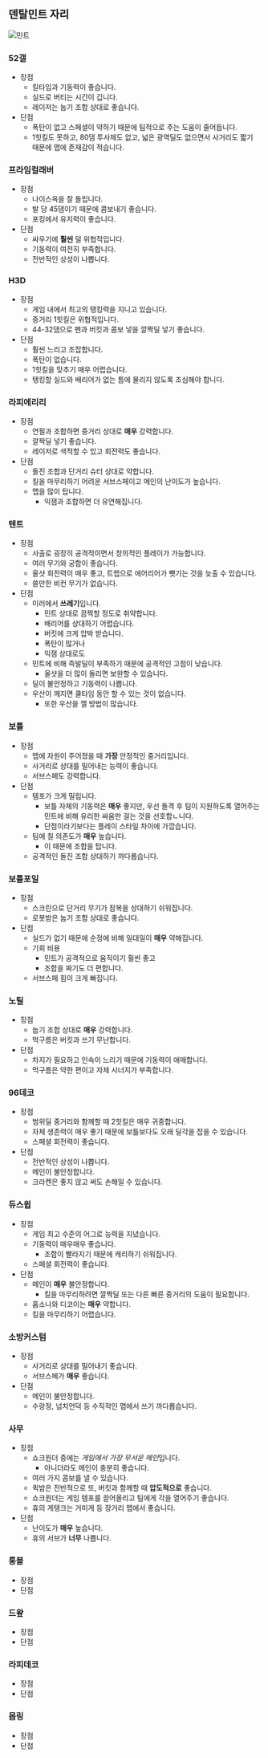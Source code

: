 ## 덴탈민트 자리

![민트]()

### 52갤

- 장점
  - 킬타입과 기동력이 좋습니다.
  - 실드로 버티는 시간이 깁니다.
  - 레이저는 눕기 조합 상대로 좋습니다.
- 단점
  - 폭탄이 없고 스페셜이 약하기 때문에 팀적으로 주는 도움이 줄어듭니다.
  - 1힛킬도 못하고, 80댐 투사체도 없고, 넓은 광역딜도 없으면서 사거리도 짧기 때문에 맵에 존재감이 적습니다.

### 프라임컬래버

- 장점
  - 나이스옥을 잘 돌립니다.
  - 발 당 45댐이기 때문에 콤보내기 좋습니다.
  - 포킹에서 유지력이 좋습니다.
- 단점
  - 싸우기에 **훨씬** 덜 위협적입니다.
  - 기동력이 여전히 부족합니다.
  - 전반적인 상성이 나쁩니다.

### H3D

- 장점
  - 게임 내에서 최고의 탱킹력을 지니고 있습니다.
  - 중거리 1힛킬은 위협적입니다.
  - 44-32댐으로 펜과 버킷과 콤보 넣을 깔짝딜 넣기 좋습니다.
- 단점
  - 훨씬 느리고 조잡합니다.
  - 폭탄이 없습니다.
  - 1힛킬을 맞추기 매우 어렵습니다.
  - 탱킹할 실드와 배리어가 없는 틈에 물리지 않도록 조심해야 합니다.

### 라피에리리

- 장점
  - 연필과 조합하면 중거리 상대로 **매우** 강력합니다.
  - 깔짝딜 넣기 좋습니다.
  - 레이저로 색적할 수 있고 회전력도 좋습니다.
- 단점
  - 돌진 조합과 단거리 슈터 상대로 약합니다.
  - 킬을 마무리하기 어려운 서브스페이고 메인의 난이도가 높습니다.
  - 맵을 많이 탑니다.
    - 익잼과 조합하면 더 유연해집니다.

### 텐트

- 장점
  - 사출로 굉장히 공격적이면서 창의적인 플레이가 가능합니다.
  - 여러 무기와 궁합이 좋습니다.
  - 울샷 회전력이 매우 좋고, 트랩으로 에어리어가 뺏기는 것을 늦출 수 있습니다.
  - 쓸만한 비컨 무기가 없습니다.
- 단점
  - 미러에서 **쓰레기**입니다.
    - 민트 상대로 끔찍할 정도로 취약합니다.
    - 배리어를 상대하기 어렵습니다.
    - 버킷에 크게 압박 받습니다.
    - 폭탄이 많거나
    - 익잼 상대로도
  - 민트에 비해 즉발딜이 부족하기 때문에 공격적인 고점이 낮습니다.
    - 울샷을 더 많이 돌리면 보완할 수 있습니다.
  - 딜이 불안정하고 기동력이 나쁩니다.
  - 우산이 깨지면 쿨타임 동안 할 수 있는 것이 없습니다.
    - 또한 우산을 깰 방법이 많습니다.

### 보틀

- 장점
  - 맵에 자원이 주어졌을 때 **가장** 안정적인 중거리입니다.
  - 사거리로 상대를 밀어내는 능력이 좋습니다.
  - 서브스페도 강력합니다.
- 단점
  - 템포가 크게 밀립니다.
    - 보틀 자체의 기동력은 **매우** 좋지만, 우선 돌격 후 팀이 지원하도록 열어주는 민트에 비해 유리한 싸움만 걸는 것을 선호합ㄴ니다.
    - 단점이라기보다는 플레이 스타일 차이에 가깝습니다.
  - 팀에 칠 의존도가 **매우** 높습니다.
    - 이 때문에 조합을 탑니다.
  - 공격적인 돌진 조합 상대하기 까다롭습니다.

### 보틀포일

- 장점
  - 스크린으로 단거리 무기가 잠복을 상대하기 쉬워집니다.
  - 로봇밤은 눕기 조합 상대로 좋습니다.
- 단점
  - 실드가 없기 때문에 순정에 비해 일대일이 **매우** 약해집니다.
  - 기회 비용
    - 민트가 공격적으로 움직이기 훨씬 좋고
    - 조합을 짜기도 더 편합니다.
  - 서브스페 힘이 크게 빠집니다.

### 노틸

- 장점
  - 눕기 조합 상대로 **매우** 강력합니다.
  - 먹구름은 버킷과 쓰기 무난합니다.
- 단점
  - 차지가 필요하고 인속이 느리기 때문에 기동력이 애매합니다.
  - 먹구름은 약한 편이고 자체 시너지가 부족합니다.

### 96데코

- 장점
  - 범위딜 중거리와 함께할 때 2힛킬은 매우 귀중합니다.
  - 자체 생존력이 매우 좋기 때문에 보틀보다도 오래 딜각을 잡을 수 있습니다.
  - 스페셜 회전력이 좋습니다.
- 단점
  - 전반적인 상성이 나쁩니다.
  - 메인이 불안정합니다.
  - 크라켄은 좋지 않고 써도 손해일 수 있습니다.

### 듀스윕

- 장점
  - 게임 최고 수준의 어그로 능력을 지녔습니다.
  - 기동력이 매우매우 좋습니다.
    - 조합이 빨라지기 때문에 캐리하기 쉬워집니다.
  - 스페셜 회전력이 좋습니다.
- 단점
  - 메인이 **매우** 불안정합니다.
    - 킬을 마무리하려면 깔짝딜 또는 다른 빠른 중거리의 도움이 필요합니다.
  - 홉소나와 디코이는 **매우** 약합니다.
  - 킬을 마무리하기 어렵습니다.

### 소방커스텀

- 장점
  - 사거리로 상대를 밀어내기 좋습니다.
  - 서브스페가 **매우** 좋습니다.
- 단점
  - 메인이 불안정합니다.
  - 수랑정, 넙치언덕 등 수직적인 맵에서 쓰기 까다롭습니다.

### 사무

- 장점
  - 쇼크원더 중에는 *게임에서 가장 무서운 메인*입니다.
    - 아니더라도 메인이 충분히 좋습니다.
  - 여러 가지 콤보를 낼 수 있습니다.
  - 퀵밤은 전반적으로 또, 버킷과 함께할 때 **압도적으로** 좋습니다.
  - 쇼크원더는 게임 템포를 끌어올리고 팀에게 각을 열어주기 좋습니다.
  - 휴의 게탱크는 거미게 등 장거리 맵에서 좋습니다.
- 단점
  - 난이도가 **매우** 높습니다.
  - 휴의 서브가 **너무** 나쁩니다.

### 롱블

- 장점
- 단점

### 드왚

- 장점
- 단점

### 라피데코

- 장점
- 단점

### 몹링

- 장점
- 단점
